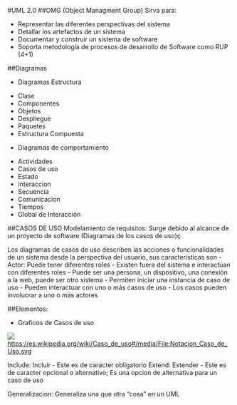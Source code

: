 #UML 2.0
##OMG (Object Managment Group)
Sirva para:
- Representar las diferentes perspectivas del sistema
- Detallar los artefactos de un sistema
- Documentar y construir un sistema de software
- Soporta metodología de procesos de desarrollo de Software como RUP (4+1)

##Diagramas
* Diagramas Estructura
- Clase
- Componentes
- Objetos
- Despliegue
- Paquetes
- Estructura Compuesta

* Diagramas de comportamiento
- Actividades
- Casos de uso
- Estado
- Interaccion
- Secuencia
- Comunicacion
- Tiempos
- Global de Interacción

##CASOS DE USO
Modelamiento de requisitos:
Surge debido al alcance de un proyecto de software (Diagramas de los casos de uso)ç

Los diagramas de casos de uso describen las acciones o funcionalidades de un sistema desde la perspectiva del usuario, sus características son
-Actor: Puede tener diferentes roles
	- Existen fuera del sistema e interactúan con diferentes roles
	- Puede ser una persona, un dispositivo, una conexión a la web, puede ser otro sistema
	- Permiten iniciar una instancia de caso de uso
	- Pueden interactuar con uno o más casos de uso
	- Los casos pueden involucrar a uno o más actores




##Elementos:
- Graficos de Casos de uso

![](https://es.wikipedia.org/wiki/Caso_de_uso#/media/File:Notacion_Caso_de_Uso.svg)
https://es.wikipedia.org/wiki/Caso_de_uso#/media/File:Notacion_Caso_de_Uso.svg

Include: Incluir - Este es de caracter obligatorio
Extend: Extender - Este es de caracter opcional o alternativo; Es una opcion de alternativa para un caso de uso

Generalizacion: Generaliza una que otra “cosa” en un UML
